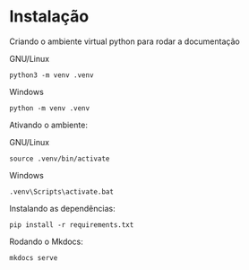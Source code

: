 # Instalação

Criando o ambiente virtual python para rodar a documentação

GNU/Linux

```
python3 -m venv .venv
```

Windows

```
python -m venv .venv
```

Ativando o ambiente:

GNU/Linux

```
source .venv/bin/activate
```

Windows

```
.venv\Scripts\activate.bat
```

Instalando as dependências:

```
pip install -r requirements.txt
```

Rodando o Mkdocs:

```
mkdocs serve
```